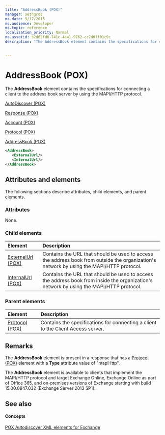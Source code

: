 ```yaml
---
title: "AddressBook (POX)"
manager: sethgros
ms.date: 9/17/2015
ms.audience: Developer
ms.topic: reference
localization_priority: Normal
ms.assetid: b2d62fd0-741c-4a41-9762-cc7d0ff01c9c
description: "The AddressBook element contains the specifications for connecting a client to the address book server by using the MAPI/HTTP protocol."
 
 
---
```


# AddressBook (POX)

The **AddressBook** element contains the specifications for connecting a client to the address book server by using the MAPI/HTTP protocol. 
  
[AutoDiscover (POX)](autodiscover-pox.md)
  
[Response (POX)](response-pox.md)
  
[Account (POX)](account-pox.md)
  
[Protocol (POX)](protocol-pox.md)
  
[AddressBook (POX)](addressbook-pox.md)
  
```XML
<AddressBook>
   <ExternalUrl/>
   <InternalUrl/>
</AddressBook>
```

## Attributes and elements

The following sections describe attributes, child elements, and parent elements.
  
### Attributes

None.
  
### Child elements

|**Element**|**Description**|
|:-----|:-----|
|[ExternalUrl (POX)](externalurl-pox.md) <br/> |Contains the URL that should be used to access the address book from outside the organization's network by using the MAPI/HTTP protocol.  <br/> |
|[InternalUrl (POX)](internalurl-pox.md) <br/> |Contains the URL that should be used to access the address book from inside the organization's network by using the MAPI/HTTP protocol.  <br/> |
   
### Parent elements

|**Element**|**Description**|
|:-----|:-----|
|[Protocol (POX)](protocol-pox.md) <br/> |Contains the specifications for connecting a client to the Client Access server.  <br/> |
   
## Remarks

The **AddressBook** element is present in a response that has a [Protocol (POX)](protocol-pox.md) element with a **Type** attribute value of "mapiHttp". 
  
The **AddressBook** element is available to clients that implement the MAPI/HTTP protocol and target Exchange Online, Exchange Online as part of Office 365, and on-premises versions of Exchange starting with build 15.00.0847.032 (Exchange Server 2013 SP1). 
  
## See also

#### Concepts

[POX Autodiscover XML elements for Exchange](pox-autodiscover-xml-elements-for-exchange.md)

